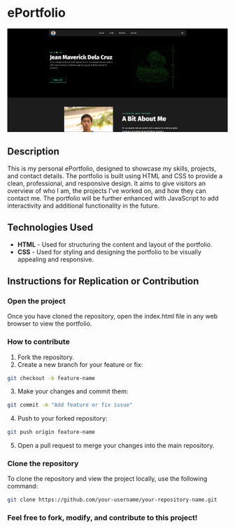 # ePortfolio

![site](images/site.png)

## Description
This is my personal ePortfolio, designed to showcase my skills, projects, and contact details. The portfolio is built using HTML and CSS to provide a clean, professional, and responsive design. It aims to give visitors an overview of who I am, the projects I've worked on, and how they can contact me. The portfolio will be further enhanced with JavaScript to add interactivity and additional functionality in the future.

## Technologies Used
- **HTML** - Used for structuring the content and layout of the portfolio.
- **CSS** - Used for styling and designing the portfolio to be visually appealing and responsive.
  
## Instructions for Replication or Contribution
### Open the project
Once you have cloned the repository, open the index.html file in any web browser to view the portfolio.

### How to contribute
1. Fork the repository.
2. Create a new branch for your feature or fix:
```bash
git checkout -b feature-name
```
3. Make your changes and commit them:
```bash
git commit -m "Add feature or fix issue"
```
4. Push to your forked repository:
```bash
git push origin feature-name
```
5. Open a pull request to merge your changes into the main repository.

### Clone the repository
To clone the repository and view the project locally, use the following command:
```bash
git clone https://github.com/your-username/your-repository-name.git
```
### Feel free to fork, modify, and contribute to this project!
